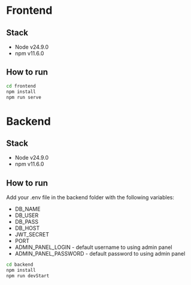 # Frontend

## Stack

- Node v24.9.0
- npm v11.6.0

## How to run

```bash
cd frontend
npm install
npm run serve
```

# Backend

## Stack

- Node v24.9.0
- npm v11.6.0

## How to run

Add your .env file in the backend folder with the following variables:

- DB_NAME
- DB_USER
- DB_PASS
- DB_HOST
- JWT_SECRET
- PORT
- ADMIN_PANEL_LOGIN - default username to using admin panel
- ADMIN_PANEL_PASSWORD - default password to using admin panel

```bash
cd backend
npm install
npm run devStart
```
